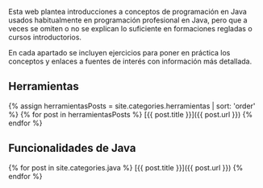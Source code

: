 Esta web plantea introducciones a conceptos de programación en Java usados habitualmente en programación profesional en Java, pero que a veces se omiten o no se explican lo suficiente en formaciones regladas o cursos introductorios.

En cada apartado se incluyen ejercicios para poner en práctica los conceptos y enlaces a fuentes de interés con información más detallada.

## Herramientas

{% assign herramientasPosts = site.categories.herramientas | sort: 'order' %}
{% for post in herramientasPosts %}
[{{ post.title }}]({{ post.url }})
{% endfor %}

## Funcionalidades de Java

{% for post in site.categories.java %}
[{{ post.title }}]({{ post.url }})
{% endfor %}

